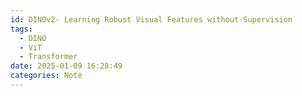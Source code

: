 ```yaml
---
id: DINOv2- Learning Robust Visual Features without Supervision
tags:
  - DINO
  - ViT
  - Transformer
date: 2025-01-09 16:28:49
categories: Note
---
```

